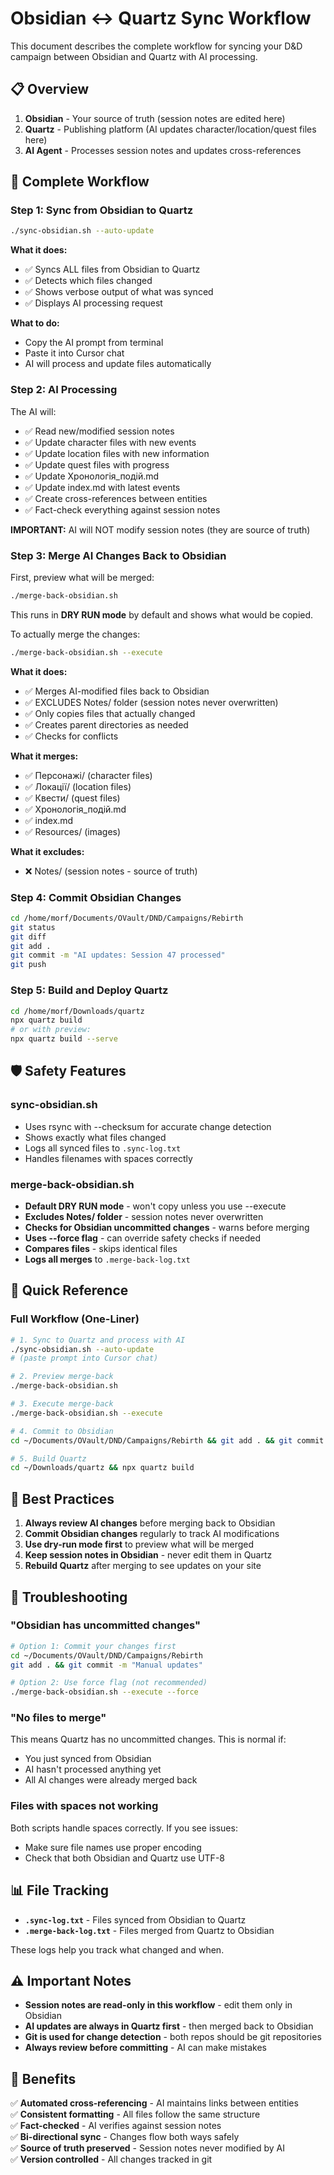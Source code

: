 # Obsidian ↔ Quartz Sync Workflow

This document describes the complete workflow for syncing your D&D campaign between Obsidian and Quartz with AI processing.

## 📋 Overview

1. **Obsidian** - Your source of truth (session notes are edited here)
2. **Quartz** - Publishing platform (AI updates character/location/quest files here)
3. **AI Agent** - Processes session notes and updates cross-references

## 🔄 Complete Workflow

### Step 1: Sync from Obsidian to Quartz

```bash
./sync-obsidian.sh --auto-update
```

**What it does:**
- ✅ Syncs ALL files from Obsidian to Quartz
- ✅ Detects which files changed
- ✅ Shows verbose output of what was synced
- ✅ Displays AI processing request

**What to do:**
- Copy the AI prompt from terminal
- Paste it into Cursor chat
- AI will process and update files automatically

### Step 2: AI Processing

The AI will:
- ✅ Read new/modified session notes
- ✅ Update character files with new events
- ✅ Update location files with new information
- ✅ Update quest files with progress
- ✅ Update Хронологія_подій.md
- ✅ Update index.md with latest events
- ✅ Create cross-references between entities
- ✅ Fact-check everything against session notes

**IMPORTANT:** AI will NOT modify session notes (they are source of truth)

### Step 3: Merge AI Changes Back to Obsidian

First, preview what will be merged:

```bash
./merge-back-obsidian.sh
```

This runs in **DRY RUN mode** by default and shows what would be copied.

To actually merge the changes:

```bash
./merge-back-obsidian.sh --execute
```

**What it does:**
- ✅ Merges AI-modified files back to Obsidian
- ✅ EXCLUDES Notes/ folder (session notes never overwritten)
- ✅ Only copies files that actually changed
- ✅ Creates parent directories as needed
- ✅ Checks for conflicts

**What it merges:**
- ✅ Персонажі/ (character files)
- ✅ Локації/ (location files)
- ✅ Квести/ (quest files)
- ✅ Хронологія_подій.md
- ✅ index.md
- ✅ Resources/ (images)

**What it excludes:**
- ❌ Notes/ (session notes - source of truth)

### Step 4: Commit Obsidian Changes

```bash
cd /home/morf/Documents/OVault/DND/Campaigns/Rebirth
git status
git diff
git add .
git commit -m "AI updates: Session 47 processed"
git push
```

### Step 5: Build and Deploy Quartz

```bash
cd /home/morf/Downloads/quartz
npx quartz build
# or with preview:
npx quartz build --serve
```

## 🛡️ Safety Features

### sync-obsidian.sh
- Uses rsync with --checksum for accurate change detection
- Shows exactly what files changed
- Logs all synced files to `.sync-log.txt`
- Handles filenames with spaces correctly

### merge-back-obsidian.sh
- **Default DRY RUN mode** - won't copy unless you use --execute
- **Excludes Notes/ folder** - session notes never overwritten
- **Checks for Obsidian uncommitted changes** - warns before merging
- **Uses --force flag** - can override safety checks if needed
- **Compares files** - skips identical files
- **Logs all merges** to `.merge-back-log.txt`

## 📝 Quick Reference

### Full Workflow (One-Liner)
```bash
# 1. Sync to Quartz and process with AI
./sync-obsidian.sh --auto-update
# (paste prompt into Cursor chat)

# 2. Preview merge-back
./merge-back-obsidian.sh

# 3. Execute merge-back
./merge-back-obsidian.sh --execute

# 4. Commit to Obsidian
cd ~/Documents/OVault/DND/Campaigns/Rebirth && git add . && git commit -m "AI updates" && git push

# 5. Build Quartz
cd ~/Downloads/quartz && npx quartz build
```

## 🎯 Best Practices

1. **Always review AI changes** before merging back to Obsidian
2. **Commit Obsidian changes** regularly to track AI modifications
3. **Use dry-run mode first** to preview what will be merged
4. **Keep session notes in Obsidian** - never edit them in Quartz
5. **Rebuild Quartz** after merging to see updates on your site

## 🔧 Troubleshooting

### "Obsidian has uncommitted changes"
```bash
# Option 1: Commit your changes first
cd ~/Documents/OVault/DND/Campaigns/Rebirth
git add . && git commit -m "Manual updates"

# Option 2: Use force flag (not recommended)
./merge-back-obsidian.sh --execute --force
```

### "No files to merge"
This means Quartz has no uncommitted changes. This is normal if:
- You just synced from Obsidian
- AI hasn't processed anything yet
- All AI changes were already merged back

### Files with spaces not working
Both scripts handle spaces correctly. If you see issues:
- Make sure file names use proper encoding
- Check that both Obsidian and Quartz use UTF-8

## 📊 File Tracking

- **`.sync-log.txt`** - Files synced from Obsidian to Quartz
- **`.merge-back-log.txt`** - Files merged from Quartz to Obsidian

These logs help you track what changed and when.

## ⚠️ Important Notes

- **Session notes are read-only in this workflow** - edit them only in Obsidian
- **AI updates are always in Quartz first** - then merged back to Obsidian
- **Git is used for change detection** - both repos should be git repositories
- **Always review before committing** - AI can make mistakes

## 🎉 Benefits

✅ **Automated cross-referencing** - AI maintains links between entities  
✅ **Consistent formatting** - All files follow the same structure  
✅ **Fact-checked** - AI verifies against session notes  
✅ **Bi-directional sync** - Changes flow both ways safely  
✅ **Source of truth preserved** - Session notes never modified by AI  
✅ **Version controlled** - All changes tracked in git  
